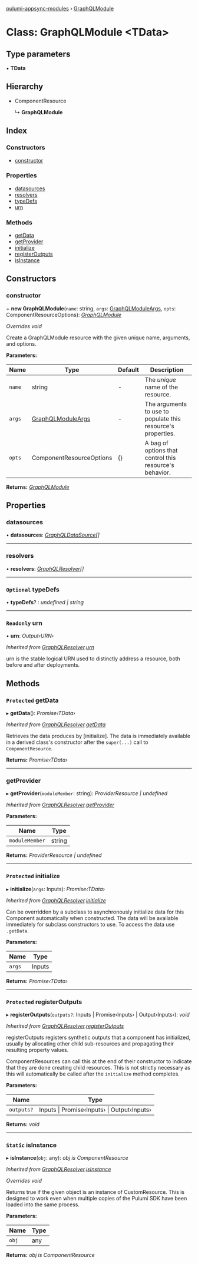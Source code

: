 [pulumi-appsync-modules](../README.md) › [GraphQLModule](graphqlmodule.md)

# Class: GraphQLModule <**TData**>

## Type parameters

▪ **TData**

## Hierarchy

* ComponentResource

  ↳ **GraphQLModule**

## Index

### Constructors

* [constructor](graphqlmodule.md#constructor)

### Properties

* [datasources](graphqlmodule.md#datasources)
* [resolvers](graphqlmodule.md#resolvers)
* [typeDefs](graphqlmodule.md#optional-typedefs)
* [urn](graphqlmodule.md#readonly-urn)

### Methods

* [getData](graphqlmodule.md#protected-getdata)
* [getProvider](graphqlmodule.md#getprovider)
* [initialize](graphqlmodule.md#protected-initialize)
* [registerOutputs](graphqlmodule.md#protected-registeroutputs)
* [isInstance](graphqlmodule.md#static-isinstance)

## Constructors

###  constructor

\+ **new GraphQLModule**(`name`: string, `args`: [GraphQLModuleArgs](../interfaces/graphqlmoduleargs.md), `opts`: ComponentResourceOptions): *[GraphQLModule](graphqlmodule.md)*

*Overrides void*

Create a GraphQLModule resource with the given unique name, arguments, and options.

**Parameters:**

Name | Type | Default | Description |
------ | ------ | ------ | ------ |
`name` | string | - | The _unique_ name of the resource. |
`args` | [GraphQLModuleArgs](../interfaces/graphqlmoduleargs.md) | - | The arguments to use to populate this resource's properties. |
`opts` | ComponentResourceOptions | {} | A bag of options that control this resource's behavior.  |

**Returns:** *[GraphQLModule](graphqlmodule.md)*

## Properties

###  datasources

• **datasources**: *[GraphQLDataSource](graphqldatasource.md)[]*

___

###  resolvers

• **resolvers**: *[GraphQLResolver](graphqlresolver.md)[]*

___

### `Optional` typeDefs

• **typeDefs**? : *undefined | string*

___

### `Readonly` urn

• **urn**: *Output‹URN›*

*Inherited from [GraphQLResolver](graphqlresolver.md).[urn](graphqlresolver.md#readonly-urn)*

urn is the stable logical URN used to distinctly address a resource, both before and after
deployments.

## Methods

### `Protected` getData

▸ **getData**(): *Promise‹TData›*

*Inherited from [GraphQLResolver](graphqlresolver.md).[getData](graphqlresolver.md#protected-getdata)*

Retrieves the data produces by [initialize].  The data is immediately available in a
derived class's constructor after the `super(...)` call to `ComponentResource`.

**Returns:** *Promise‹TData›*

___

###  getProvider

▸ **getProvider**(`moduleMember`: string): *ProviderResource | undefined*

*Inherited from [GraphQLResolver](graphqlresolver.md).[getProvider](graphqlresolver.md#getprovider)*

**Parameters:**

Name | Type |
------ | ------ |
`moduleMember` | string |

**Returns:** *ProviderResource | undefined*

___

### `Protected` initialize

▸ **initialize**(`args`: Inputs): *Promise‹TData›*

*Inherited from [GraphQLResolver](graphqlresolver.md).[initialize](graphqlresolver.md#protected-initialize)*

Can be overridden by a subclass to asynchronously initialize data for this Component
automatically when constructed.  The data will be available immediately for subclass
constructors to use.  To access the data use `.getData`.

**Parameters:**

Name | Type |
------ | ------ |
`args` | Inputs |

**Returns:** *Promise‹TData›*

___

### `Protected` registerOutputs

▸ **registerOutputs**(`outputs?`: Inputs | Promise‹Inputs› | Output‹Inputs›): *void*

*Inherited from [GraphQLResolver](graphqlresolver.md).[registerOutputs](graphqlresolver.md#protected-registeroutputs)*

registerOutputs registers synthetic outputs that a component has initialized, usually by
allocating other child sub-resources and propagating their resulting property values.

ComponentResources can call this at the end of their constructor to indicate that they are
done creating child resources.  This is not strictly necessary as this will automatically be
called after the `initialize` method completes.

**Parameters:**

Name | Type |
------ | ------ |
`outputs?` | Inputs &#124; Promise‹Inputs› &#124; Output‹Inputs› |

**Returns:** *void*

___

### `Static` isInstance

▸ **isInstance**(`obj`: any): *obj is ComponentResource*

*Inherited from [GraphQLResolver](graphqlresolver.md).[isInstance](graphqlresolver.md#static-isinstance)*

*Overrides void*

Returns true if the given object is an instance of CustomResource.  This is designed to work even when
multiple copies of the Pulumi SDK have been loaded into the same process.

**Parameters:**

Name | Type |
------ | ------ |
`obj` | any |

**Returns:** *obj is ComponentResource*
